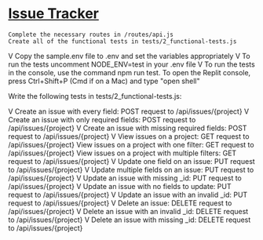 # [Issue Tracker](https://www.freecodecamp.org/learn/quality-assurance/quality-assurance-projects/issue-tracker)



    Complete the necessary routes in /routes/api.js
    Create all of the functional tests in tests/2_functional-tests.js
V   Copy the sample.env file to .env and set the variables appropriately
V   To run the tests uncomment NODE_ENV=test in your .env file
V    To run the tests in the console, use the command npm run test. To open the Replit console, press Ctrl+Shift+P (Cmd if on a Mac) and type "open shell"

Write the following tests in tests/2_functional-tests.js:

V   Create an issue with every field: POST request to /api/issues/{project}
V   Create an issue with only required fields: POST request to /api/issues/{project}
V   Create an issue with missing required fields: POST request to /api/issues/{project}
V   View issues on a project: GET request to /api/issues/{project}
    View issues on a project with one filter: GET request to /api/issues/{project}
    View issues on a project with multiple filters: GET request to /api/issues/{project}
V   Update one field on an issue: PUT request to /api/issues/{project}
V   Update multiple fields on an issue: PUT request to /api/issues/{project}
V   Update an issue with missing _id: PUT request to /api/issues/{project}
V   Update an issue with no fields to update: PUT request to /api/issues/{project}
V   Update an issue with an invalid _id: PUT request to /api/issues/{project}
V   Delete an issue: DELETE request to /api/issues/{project}
V   Delete an issue with an invalid _id: DELETE request to /api/issues/{project}
V   Delete an issue with missing _id: DELETE request to /api/issues/{project}


